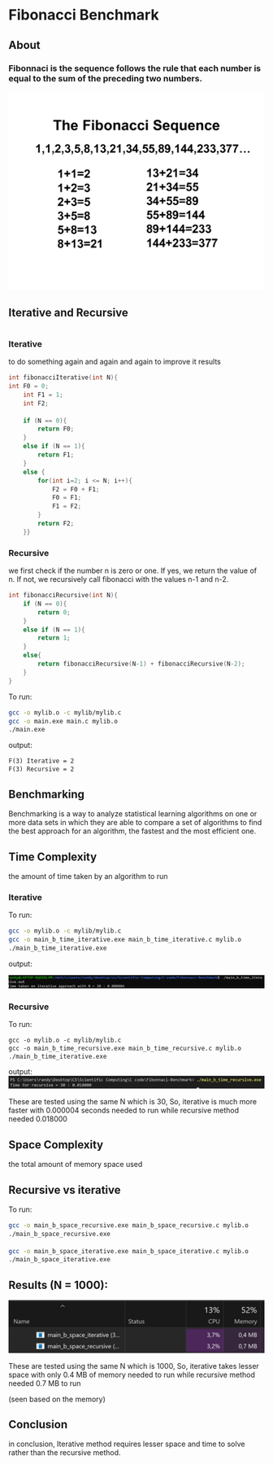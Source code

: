 # Fibonacci Benchmark

## About


### Fibonnaci is the sequence follows the rule that each number is equal to the sum of the preceding two numbers.

![Alt text](./images/image2.png)

## Iterative and Recursive
#
### Iterative
to do something again and again and again to improve it results

```c
int fibonacciIterative(int N){
int F0 = 0;
    int F1 = 1;
    int F2;

    if (N == 0){
        return F0;
    }
    else if (N == 1){
        return F1;
    } 
    else {
        for(int i=2; i <= N; i++){
            F2 = F0 + F1;
            F0 = F1;
            F1 = F2;
        }
        return F2;
    }}
```

### Recursive
we first check if the number n is zero or one. If yes, we return the value of n. If not, we recursively call fibonacci with the values n-1 and n-2.
```c
int fibonacciRecursive(int N){
    if (N == 0){
        return 0;
    }
    else if (N == 1){
        return 1;
    }
    else{
        return fibonacciRecursive(N-1) + fibonacciRecursive(N-2);
    }
}
```



To run:
```sh
gcc -o mylib.o -c mylib/mylib.c
gcc -o main.exe main.c mylib.o
./main.exe
```

output:
```
F(3) Iterative = 2
F(3) Recursive = 2
```

## Benchmarking
Benchmarking is a way to analyze statistical learning algorithms on one or more data sets in which they are able to compare a set of algorithms to find the best approach for an algorithm, the fastest and the most efficient one.

## Time Complexity
 the amount of time taken by an algorithm to run

### Iterative

To run:
```sh
gcc -o mylib.o -c mylib/mylib.c  
gcc -o main_b_time_iterative.exe main_b_time_iterative.c mylib.o
./main_b_time_iterative.exe
```

output:

![Alt text](./images/image5.png)


### Recursive

To run:
```
gcc -o mylib.o -c mylib/mylib.c
gcc -o main_b_time_recursive.exe main_b_time_recursive.c mylib.o
./main_b_time_iterative.exe
```

output:
![Alt text](./images/image4.png)

These are tested using the same N which is 30, So, iterative is much more faster with 0.000004 seconds needed to run while recursive method needed 0.018000


## Space Complexity
the total amount of memory space used
## Recursive vs iterative
To run:
```sh
gcc -o main_b_space_recursive.exe main_b_space_recursive.c mylib.o
./main_b_space_recursive.exe

gcc -o main_b_space_iterative.exe main_b_space_iterative.c mylib.o
./main_b_space_iterative.exe
```

## Results (N = 1000):
![Alt text](./images/image3.jpg)

These are tested using the same N which is 1000, So, iterative takes lesser space with only 0.4 MB of memory needed to run while recursive method needed 0.7 MB to run

(seen based on the memory)



## Conclusion
in conclusion, Iterative method requires lesser space and time to solve rather than the recursive method.